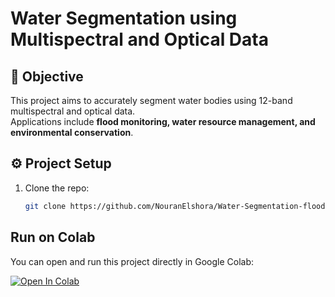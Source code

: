 # Water Segmentation using Multispectral and Optical Data 

## 📌 Objective
This project aims to accurately segment water bodies using 12-band multispectral and optical data.  
Applications include **flood monitoring, water resource management, and environmental conservation**.

## ⚙️ Project Setup
1. Clone the repo:
   ```bash
   git clone https://github.com/NouranElshora/Water-Segmentation-flood-places-pridection.git

## Run on Colab  

You can open and run this project directly in Google Colab:  

[![Open In Colab](https://colab.research.google.com/assets/colab-badge.svg)](https://colab.research.google.com/drive/1j-542Sg-PVZ-5THO98KOjvDay3Axeyou?usp=sharing)


